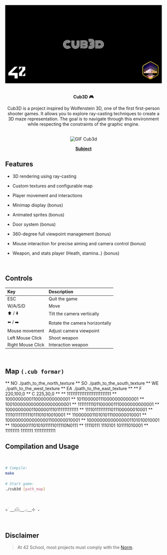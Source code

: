 <div align="center">
<img src="subject/cover.png" alt="Covers" width="650" />

</br>
</br>

<strong>Cub3D 🎮</strong>

<p>Cub3D is a project inspired by Wolfenstein 3D, one of the first first-person shooter games. It allows you to explore ray-casting techniques to create a 3D maze representation. The goal is to navigate through this environment while respecting the constraints of the graphic engine.</p>

</br>

<img src="subject/output_compressed.gif" alt="GIF Cub3d" width="650" />

<p><a href="https://github.com/MathysCogne/42_Cub3D/blob/main/subject/fr.subject.pdf"><strong>Subject</strong></a></p>

</div>

## Features

- 3D rendering using ray-casting

- Custom textures and configurable map

- Player movement and interactions

- Minimap display (bonus)

- Animated sprites (bonus)

- Door system (bonus)

- 360-degree full viewpoint management  (bonus)

- Mouse interaction for precise aiming and camera control (bonus)

- Weapon, and stats player (Heath, stamina..) (bonus)

</br>


## Controls

| Key     | Description       |
|:--------|:-------------------
| ESC        | Quit the game  |
| W/A/S/D     | Move         |
| ⬆️ / ⬇️     | Tilt the camera vertically      |
| ⬅️ / ➡️      | Rotate the camera horizontally      |
| Mouse movement     | Adjust camera viewpoint     |
| Left Mouse Click     | Shoot weapon     |
| Right Mouse Click     | Interaction weapon     |


</br>

## Map  `(.cub formar)`

** NO ./path_to_the_north_texture
** SO ./path_to_the_south_texture
** WE ./path_to_the_west_texture
** EA ./path_to_the_east_texture
**
** F 220,100,0
** C 225,30,0
**
**         1111111111111111111111111
**         1000000000110000000000001
**         1011000001110000000000001
**         1001000000000000000000001
** 111111111011000001110000000000001
** 100000000011000001110111111111111
** 11110111111111011100000010001
** 11110111111111011101010010001
** 11000000110101011100000010001
** 10000000000000001100000010001
** 10000000000000001101010010001
** 11000001110101011111011110N0111
** 11110111 1110101 101111010001
** 11111111 1111111 111111111111


## Compilation and Usage

</br>

```bash
# Compile:
make

# Start game:
./cub3d [path_map]
```

</br>


⊹ ࣪ ﹏𓊝﹏𓂁﹏⊹ ࣪ ˖

</br>

## Disclaimer
> At 42 School, most projects must comply with the [Norm](https://github.com/42School/norminette/blob/master/pdf/en.norm.pdf).

